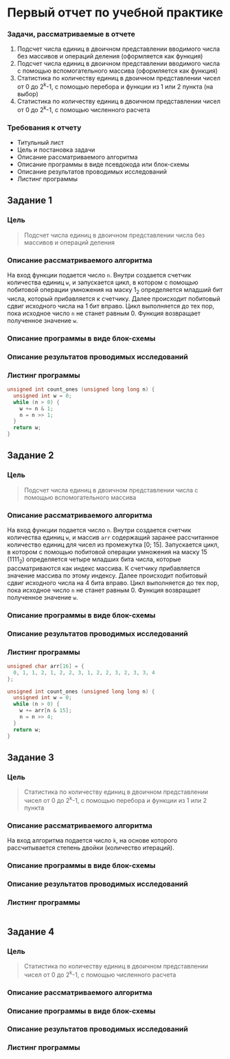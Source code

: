 # Первый отчет по учебной практике

### Задачи, рассматриваемые в отчете
1. Подсчет числа единиц в двоичном представлении вводимого числа без массивов и операций деления (оформляется как функция)
2. Подсчет числа единиц в двоичном представлении вводимого числа с помощью вспомогательного массива (оформляется как функция)
3. Статистика по количеству единиц в двоичном представлении чисел от 0 до 2<sup>k</sup>-1, с помощью перебора и функции из 1 или 2 пункта (на выбор)
4. Статистика по количеству единиц в двоичном представлении чисел от 0 до 2<sup>k</sup>-1, с помощью численного расчета

### Требования к отчету
- Титульный лист
- Цель и постановка задачи
- Описание рассматриваемого алгоритма
- Описание программы в виде псевдокода или блок-схемы
- Описание результатов проводимых исследований
- Листинг программы
  
## Задание 1
### Цель
> Подсчет числа единиц в двоичном представлении числа без массивов и операций деления

### Описание рассматриваемого алгоритма
На вход функции подается число `n`. Внутри создается счетчик количества единиц `w`, и запускается цикл, в котором с помощью побитовой операции умножения на маску 1<sub>2</sub> определяется младший бит числа, который прибавляется к счетчику. Далее происходит побитовый сдвиг исходного числа на 1 бит вправо. Цикл выполняется до тех пор, пока исходное число `n` не станет равным 0. Функция возвращает полученное значение `w`.

### Описание программы в виде блок-схемы


### Описание результатов проводимых исследований


### Листинг программы
```c++
unsigned int count_ones (unsigned long long n) {
  unsigned int w = 0;
  while (n > 0) {
    w += n & 1;
    n = n >> 1;
  }
  return w;
}
```

## Задание 2
### Цель
> Подсчет числа единиц в двоичном представлении числа с помощью вспомогательного массива

### Описание рассматриваемого алгоритма
На вход функции подается число `n`. Внутри создается счетчик количества единиц `w`, и массив `arr` содержащий заранее рассчитанное количество единиц для чисел из промежутка [0; 15]. Запускается цикл, в котором с помощью побитовой операции умножения на маску 15 (1111<sub>2</sub>) определяется четыре младшиx бита числа, которые рассматриваются как индекс массива. К счетчику прибавляется значение массива по этому индексу. Далее происходит побитовый сдвиг исходного числа на 4 бита вправо. Цикл выполняется до тех пор, пока исходное число `n` не станет равным 0. Функция возвращает полученное значение `w`.

### Описание программы в виде блок-схемы


### Описание результатов проводимых исследований


### Листинг программы
```c++
unsigned char arr[16] = {
  0, 1, 1, 2, 1, 2, 2, 3, 1, 2, 2, 3, 2, 3, 3, 4
};

unsigned int count_ones (unsigned long long n) {
  unsigned int w = 0;
  while (n > 0) {
    w += arr[n & 15];
    n = n >> 4;
  }
  return w;
}
```

## Задание 3
### Цель
> Статистика по количеству единиц в двоичном представлении чисел от 0 до 2<sup>k</sup>-1, с помощью перебора и функции из 1 или 2 пункта

### Описание рассматриваемого алгоритма
На вход алгоритма подается число `k`, на основе которого рассчитывается степень двойки (количество итераций).

### Описание программы в виде блок-схемы


### Описание результатов проводимых исследований


### Листинг программы
```c++

```

## Задание 4
### Цель
> Статистика по количеству единиц в двоичном представлении чисел от 0 до 2<sup>k</sup>-1, с помощью численного расчета

### Описание рассматриваемого алгоритма


### Описание программы в виде блок-схемы


### Описание результатов проводимых исследований


### Листинг программы
```c++

```